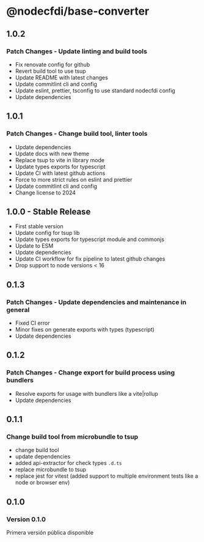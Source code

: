# @nodecfdi/base-converter

## 1.0.2

### Patch Changes - Update linting and build tools

- Fix renovate config for github
- Revert build tool to use tsup
- Update README with latest changes
- Update commitlint cli and config
- Update eslint, prettier, tsconfig to use standard nodecfdi config
- Update dependencies

## 1.0.1

### Patch Changes - Change build tool, linter tools

- Update dependencies
- Update docs with new theme
- Replace tsup to vite in library mode
- Update types exports for typescript
- Update CI with latest github actions
- Force to more strict rules on eslint and prettier
- Update commitlint cli and config
- Change license to 2024

## 1.0.0 - Stable Release

- First stable version
- Update config for tsup lib
- Update types exports for typescript module and commonjs
- Update to ESM
- Update dependencies
- Update CI workflow for fix pipeline to latest github changes
- Drop support to node versions < 16

## 0.1.3

### Patch Changes - Update dependencies and maintenance in general

- Fixed CI error
- Minor fixes on generate exports with types (typescript)
- Update dependencies

## 0.1.2

### Patch Changes - Change export for build process using bundlers

- Resolve exports for usage with bundlers like a vite|rollup
- Update dependencies

## 0.1.1

### Change build tool from microbundle to tsup

- change build tool
- update dependencies
- added api-extractor for check types `.d.ts`
- replace microbundle to tsup
- replace jest for vitest (added support to multiple environment tests like a node or browser env)

## 0.1.0

### Version 0.1.0

Primera versión pública disponible
